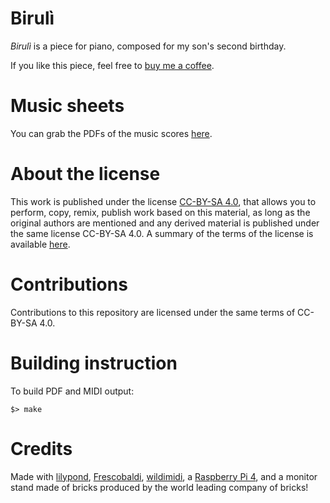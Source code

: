 # Birulì

*Birulì* is a piece for piano, composed for my son's second birthday.

If you like this piece, feel free to [buy me a
coffee](https://ko-fi.com/tubafranz).

# Music sheets

You can grab the PDFs of the music scores
[here](https://github.com/fpetrogalli/biruli/releases/latest).

# About the license

This work is published under the license [CC-BY-SA
4.0](https://creativecommons.org/licenses/by-sa/4.0/), that allows you
to perform, copy, remix, publish work based on this material, as long
as the original authors are mentioned and any derived material is
published under the same license CC-BY-SA 4.0. A summary of the terms
of the license is available
[here](https://creativecommons.org/licenses/by-sa/4.0/).

# Contributions

Contributions to this repository are licensed under the same terms of
CC-BY-SA 4.0.

# Building instruction

To build PDF and MIDI output:

```
$> make
```

# Credits

Made with [lilypond](http://lilypond.org/),
[Frescobaldi](https://www.frescobaldi.org),
[wildimidi](https://github.com/Mindwerks/wildmidi), a [Raspberry Pi
4](https://www.raspberrypi.org/), and a monitor stand made of bricks
produced by the world leading company of bricks!